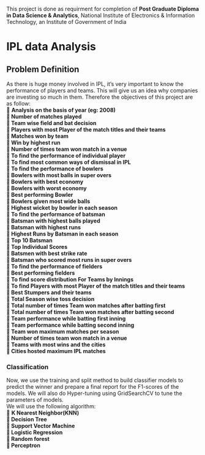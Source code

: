 This project is done as requirment for completion of **Post Graduate Diploma in Data Science & Analytics**, National Institute of Electronics & Information Technology, an Institute of  Government of India

# IPL data Analysis


## Problem Definition
As there is huge money involved in IPL, it’s very important to know the performance of players and
teams. This will give us an idea why companies are investing so much in them. Therefore the
objectives of this project are as follow:\
 **Analysis on the basis of year (eg: 2008)\
 Number of matches played\
 Team wise field and bat decision\
 Players with most Player of the match titles and their teams\
 Matches won by team\
 Win by highest run\
 Number of times team won match in a venue\
 To find the performance of individual player\
 To find most common ways of dismissal in IPL\
 To find the performance of bowlers\
 Bowlers with most balls in super overs\
 Bowlers with best economy\
 Bowlers with worst economy\
 Best performing Bowler\
 Bowlers given most wide balls\
 Highest wicket by bowler in each season\
 To find the performance of batsman\
 Batsman with highest balls played\
 Batsman with highest runs\
 Highest Runs by Batsman in each season\
 Top 10 Batsman\
 Top Individual Scores\
 Batsmen with best strike rate\
 Batsman who scored most runs in super overs\
 To find the performance of fielders\
 Best performing fielders\
 To find score distribution For Teams by Innings\
 To find Players with most Player of the match titles and their teams\
 Best Stumpers and their teams\
 Total Season wise toss decision\
 Total number of times Team won matches after batting first\
 Total number of times Team won matches after batting second\
 Team performance while batting first inning\
 Team performance while batting second inning\
 Team won maximum matches per season\
 Number of times team won match in a venue\
 Teams with most wins and the cities\
 Cities hosted maximum IPL matches**

### Classification
Now, we use the training and split method to build classifier models to predict the winner
and prepare a final report for the F1-scores of the models. We will also do Hyper-tuning
using GridSearchCV to tune the parameters of models.\
We will use the following algorithm:\
 **K Nearest Neighbor(KNN)\
 Decision Tree\
 Support Vector Machine\
 Logistic Regression\
 Random forest\
 Perceptron**
